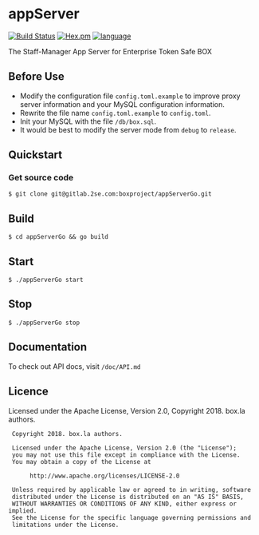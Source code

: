 # appServer

[![Build Status](https://travis-ci.org/boxproject/appServerGo.svg?branch=master)](https://travis-ci.org/boxproject/appServerGo) [![Hex.pm](https://img.shields.io/hexpm/l/plug.svg)](https://www.apache.org/licenses/LICENSE-2.0) [![language](https://img.shields.io/badge/golang-%5E1.10-blue.svg)]()

The Staff-Manager App Server for Enterprise Token Safe BOX

## Before Use

- Modify the configuration file `config.toml.example` to improve proxy server information and your MySQL configuration information.
- Rewrite the file name  `config.toml.example` to `config.toml`.
- Init your MySQL with the file `/db/box.sql`.
- It would be best to modify the server mode from `debug` to `release`.

## Quickstart

### Get source code

~~~
$ git clone git@gitlab.2se.com:boxproject/appServerGo.git
~~~

## Build

~~~
$ cd appServerGo && go build
~~~

## Start

~~~
$ ./appServerGo start
~~~


## Stop

~~~
$ ./appServerGo stop
~~~

## Documentation

To check out API docs, visit `/doc/API.md`

## Licence

Licensed under the Apache License, Version 2.0, Copyright 2018. box.la authors.

~~~
 Copyright 2018. box.la authors.

 Licensed under the Apache License, Version 2.0 (the "License");
 you may not use this file except in compliance with the License.
 You may obtain a copy of the License at

      http://www.apache.org/licenses/LICENSE-2.0

 Unless required by applicable law or agreed to in writing, software
 distributed under the License is distributed on an "AS IS" BASIS,
 WITHOUT WARRANTIES OR CONDITIONS OF ANY KIND, either express or implied.
 See the License for the specific language governing permissions and
 limitations under the License.
~~~